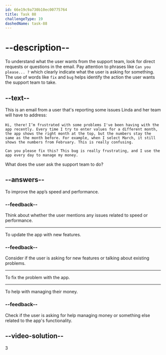 ```yaml
---
id: 66e19c9a730b10ec00775764
title: Task 88
challengeType: 19
dashedName: task-88
---
```

# --description--

To understand what the user wants from the support team, look for direct requests or questions in the email. Pay attention to phrases like `Can you please... ?` which clearly indicate what the user is asking for something. The use of words like `fix` and `bug` helps identify the action the user wants the support team to take.

## --text--

This is an email from a user that's reporting some issues Linda and her team will have to address:

`Hi, there!`
`I’m frustrated with some problems I've been having with the app recently. Every time I try to enter values for a different month, the app shows the right month at the top, but the numbers stay the same as the month before. For example, when I select March, it still shows the numbers from February. This is really confusing.`

`Can you please fix this? This bug is really frustrating, and I use the app every day to manage my money.`

What does the user ask the support team to do?

## --answers--

To improve the app’s speed and performance.

### --feedback--

Think about whether the user mentions any issues related to speed or performance.

---

To update the app with new features.

### --feedback--

Consider if the user is asking for new features or talking about existing problems.

---

To fix the problem with the app.

---

To help with managing their money.

### --feedback--

Check if the user is asking for help managing money or something else related to the app's functionality.

## --video-solution--

3
